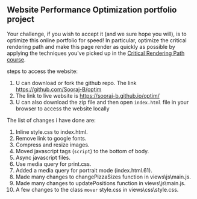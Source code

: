 ## Website Performance Optimization portfolio project

Your challenge, if you wish to accept it (and we sure hope you will), is to optimize this online portfolio for speed! In particular, optimize the critical rendering path and make this page render as quickly as possible by applying the techniques you've picked up in the [Critical Rendering Path course](https://www.udacity.com/course/ud884).

steps to access the website:
1. U can download or fork the github repo. The link https://github.com/Sooraj-B/optim
2. The link to live website is https://sooraj-b.github.io/optim/
3. U can also download the zip file and then open `index.html` file in your browser to access the website locally

The list of changes i have done are:
1. Inline style.css to index.html.
2. Remove link to google fonts.
3. Compress and resize images.
4. Moved javascript tags (`script`) to the bottom of body.
5. Async javascript files.
6. Use media query for print.css.
7. Added a media query for portrait mode (index.html.61).
8. Made many changes to changePizzaSizes function in views\js\main.js.
9. Made many changes to updatePositions function in views\js\main.js.
10. A few changes to the class `mover` style.css in views\css\style.css.